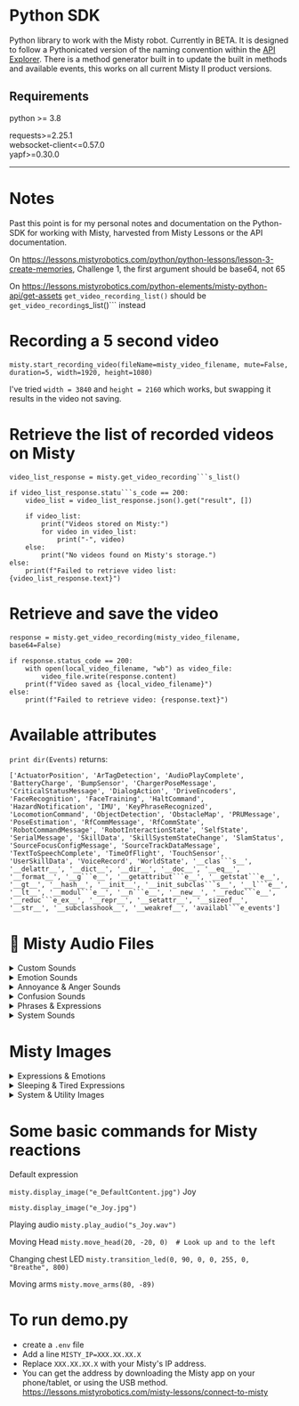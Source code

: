 # Python SDK

Python library to work with the  Misty robot. Currently in BETA. It is designed to follow a Pythonicated version of the naming convention within the [API Explorer](http://sdk.mistyrobotics.com/api-explorer/index.html).
There is a method generator built in to update the built in methods and available events, this works on all current Misty II product versions.

## Requirements

python >= 3.8

requests>=2.25.1<br>
websocket-client<=0.57.0<br>
yapf>=0.30.0
___

# Notes

Past this point is for my personal notes and documentation on the Python-SDK for working with Misty, harvested from Misty Lessons or the API documentation.

On https://lessons.mistyrobotics.com/python/python-lessons/lesson-3-create-memories, Challenge 1, the first argument should be base64, not 65

On https://lessons.mistyrobotics.com/python-elements/misty-python-api/get-assets ```get_video_recording_list()``` should be ```get_video_recording```s_list()``` instead

# Recording a 5 second video
```
misty.start_recording_video(fileName=misty_video_filename, mute=False, duration=5, width=1920, height=1080)
```

I've tried ```width = 3840``` and ```height = 2160``` which works, but swapping it results in the video not saving.

# Retrieve the list of recorded videos on Misty
```
video_list_response = misty.get_video_recording```s_list()

if video_list_response.statu```s_code == 200:
    video_list = video_list_response.json().get("result", [])
    
    if video_list:
        print("Videos stored on Misty:")
        for video in video_list:
            print("-", video)
    else:
        print("No videos found on Misty's storage.")
else:
    print(f"Failed to retrieve video list: {video_list_response.text}")
```
# Retrieve and save the video

```
response = misty.get_video_recording(misty_video_filename, base64=False)

if response.status_code == 200:
    with open(local_video_filename, "wb") as video_file:
        video_file.write(response.content)
    print(f"Video saved as {local_video_filename}")
else:
    print(f"Failed to retrieve video: {response.text}")
```

# Available attributes
```print dir(Events)``` returns:
```
['ActuatorPosition', 'ArTagDetection', 'AudioPlayComplete', 'BatteryCharge', 'BumpSensor', 'ChargerPoseMessage', 'CriticalStatusMessage', 'DialogAction', 'DriveEncoders', 'FaceRecognition', 'FaceTraining', 'HaltCommand', 'HazardNotification', 'IMU', 'KeyPhraseRecognized', 'LocomotionCommand', 'ObjectDetection', 'ObstacleMap', 'PRUMessage', 'PoseEstimation', 'RfCommMessage', 'RfCommState', 'RobotCommandMessage', 'RobotInteractionState', 'SelfState', 'SerialMessage', 'SkillData', 'SkillSystemStateChange', 'SlamStatus', 'SourceFocusConfigMessage', 'SourceTrackDataMessage', 'TextToSpeechComplete', 'TimeOfFlight', 'TouchSensor', 'UserSkillData', 'VoiceRecord', 'WorldState', '__clas```s__', '__delattr__', '__dict__', '__dir__', '__doc__', '__eq__', '__format__', '__g```e__', '__getattribut```e__', '__getstat```e__', '__gt__', '__hash__', '__init__', '__init_subclas```s__', '__l```e__', '__lt__', '__modul```e__', '__n```e__', '__new__', '__reduc```e__', '__reduc```e_ex__', '__repr__', '__setattr__', '__sizeof__', '__str__', '__subclasshook__', '__weakref__', 'availabl```e_events']
```

# 🎵 Misty Audio Files

<details>
<summary>Custom Sounds</summary>
<br>

```capture_Dialogue.wav```
```newvoice1.mp3```
```voice.wav```
</details>

<details>
<summary>Emotion Sounds</summary>
<br>

```s_Acceptance.wav```
```s_Amazement.wav```
```s_Amazement2.wav```
```s_Awe.wav```
```s_Awe2.wav```
```s_Awe3.wav```
```s_Boredom.wav```
```s_Ecstacy.wav```
```s_Ecstacy2.wav```
```s_Fear.wav```
```s_Joy.wav```
```s_Joy2.wav```
```s_Joy3.wav```
```s_Joy4.wav```
```s_Love.wav```
```s_Grief.wav```
```s_Grief2.wav```
```s_Grief3.wav```
```s_Grief4.wav```
```s_Rage.wav```
```s_Sadness.wav```
```s_Sadness2.wav```
```s_Sadness3.wav```
```s_Sadness4.wav```
```s_Sadness5.wav```
```s_Sadness6.wav```
```s_Sadness7.wav```
```s_Sleepy.wav```
```s_Sleepy2.wav```
```s_Sleepy3.wav```
```s_Sleepy4.wav```
```s_SleepySnore.wav```
```s_Loathing.wav```
```s_Disgust.wav```
```s_Disgust2.wav```
```s_Disgust3.wav```
```s_Disapproval.wav```
</details>

<details>
<summary>Annoyance & Anger Sounds</summary>
<br>

```s_Anger.wav```
```s_Anger2.wav```
```s_Anger3.wav```
```s_Anger4.wav```
```s_Annoyance.wav```
```s_Annoyance2.wav```
```s_Annoyance3.wav```
```s_Annoyance4.wav```
```s_Distraction.wav```
</details>

<details>
<summary>Confusion Sounds</summary>
<br>

```s_DisorientedConfused.wav```
```s_DisorientedConfused2.wav```
```s_DisorientedConfused3.wav```
```s_DisorientedConfused4.wav```
```s_DisorientedConfused5.wav```
```s_DisorientedConfused6.wav```
</details>

<details>
<summary>Phrases & Expressions</summary>
<br>

```s_PhraseByeBye.wav```
```s_PhraseEvilAhHa.wav```
```s_PhraseHello.wav```
```s_PhraseNoNoNo.wav```
```s_PhraseOopsy.wav```
```s_PhraseOwOwOw.wav```
```s_PhraseOwwww.wav```
```s_PhraseUhOh.wav```
</details>

<details>
<summary>System Sounds</summary>
<br>

```s_SystemCameraShutter.wav```
```s_SystemFailure.wav```
```s_SystemSuccess.wav```
```s_SystemWakeWord.wav```
</details>

# Misty Images

<details>
<summary>Expressions & Emotions</summary>
<br>

```e_Admiration.jpg (480x272)```
```e_Aggressiveness.jpg (480x272)```
```e_Amazement.jpg (480x272)```
```e_Anger.jpg (480x272)```
```e_ApprehensionConcerned.jpg (480x272)```
```e_Contempt.jpg (480x272)```
```e_ContentLeft.jpg (480x272)```
```e_ContentRight.jpg (480x272)```
```e_DefaultContent.jpg (480x272)```
```e_Disgust.jpg (480x272)```
```e_Disoriented.jpg (480x272)```
```e_EcstacyHilarious.jpg (480x272)```
```e_EcstacyStarryEyed.jpg (480x272)```
```e_Fear.jpg (480x272)```
```e_Grief.jpg (480x272)```
```e_Joy.jpg (480x272)```
```e_Joy2.jpg (480x272)```
```e_JoyGoofy.jpg (480x272)```
```e_JoyGoofy2.jpg (480x272)```
```e_JoyGoofy3.jpg (480x272)```
```e_Love.jpg (480x272)```
```e_Rage.jpg (480x272)```
```e_Rage2.jpg (480x272)```
```e_Rage3.jpg (480x272)```
```e_Rage4.jpg (480x272)```
```e_RemorseShame.jpg (480x272)```
```e_Sadness.jpg (480x272)```
```e_Surprise.jpg (480x272)```
```e_Terror.jpg (480x272)```
```e_Terror2.jpg (480x272)```
```e_TerrorLeft.jpg (480x272)```
```e_TerrorRight.jpg (480x272)```
</details>

<details>
<summary>Sleeping & Tired Expressions</summary>
<br>

```e_Sleeping.jpg (480x272)```
```e_SleepingZZZ.jpg (480x272)```
```e_Sleepy.jpg (480x272)```
```e_Sleepy2.jpg (480x272)```
```e_Sleepy3.jpg (480x272)```
```e_Sleepy4.jpg (480x272)```
</details>

<details>
<summary>System & Utility Images</summary>
<br>

```e_SystemBlackScreen.jpg (480x272)```
```e_SystemBlinkLarge.jpg (480x272)```
```e_SystemBlinkStandard.jpg (480x272)```
```e_SystemCamera.jpg (480x272)```
```e_SystemFlash.jpg (480x272)```
```e_SystemGearPrompt.jpg (480x272)```
```e_SystemLogoPrompt.jpg (480x272)```
</details>


# Some basic commands for Misty reactions

Default expression

```misty.display_image("e_DefaultContent.jpg")```
Joy

```misty.display_image("e_Joy.jpg")```

Playing audio
```misty.play_audio("s_Joy.wav")```

Moving Head
```misty.move_head(20, -20, 0)  # Look up and to the left```

Changing chest LED
```misty.transition_led(0, 90, 0, 0, 255, 0, "Breathe", 800)```

Moving arms
```misty.move_arms(80, -89)```

# To run demo.py

- create a ```.env``` file
- Add a line ```MISTY_IP=XXX.XX.XX.X```
- Replace ```XXX.XX.XX.X``` with your Misty's IP address.
- You can get the address by downloading the Misty app on your phone/tablet, or using the USB method. https://lessons.mistyrobotics.com/misty-lessons/connect-to-misty 


